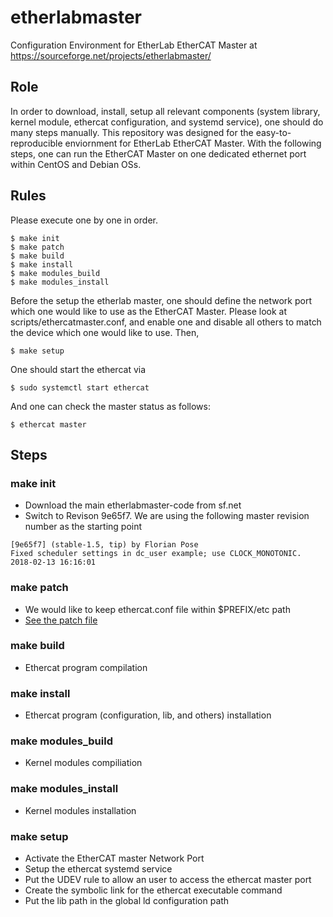 etherlabmaster
======
Configuration Environment for EtherLab EtherCAT Master at https://sourceforge.net/projects/etherlabmaster/

## Role
In order to download, install, setup all relevant components (system library, kernel module, ethercat configuration, and systemd service), one should do many steps manually. This repository was designed for the easy-to-reproducible enviornment for EtherLab EtherCAT Master. With the following steps, one can run the EtherCAT Master on one dedicated ethernet port within CentOS and Debian OSs.



## Rules

Please execute one by one in order. 


```
$ make init
$ make patch
$ make build
$ make install
$ make modules_build
$ make modules_install
```

Before the setup the etherlab master, one should define the network port which one would like to use as the EtherCAT Master.
Please look at scripts/ethercatmaster.conf, and enable one and disable all others to match the device which one would like to use. Then,

```
$ make setup
```

One should start the ethercat via
```
$ sudo systemctl start ethercat
```
And one can check the master status as follows:
```
$ ethercat master
```


## Steps

### make init
* Download the main etherlabmaster-code from sf.net
* Switch to Revison 9e65f7. We are using the following master revision number as the starting point  
```
[9e65f7] (stable-1.5, tip) by Florian Pose 
Fixed scheduler settings in dc_user example; use CLOCK_MONOTONIC.
2018-02-13 16:16:01 
```
### make patch
* We would like to keep ethercat.conf file within $PREFIX/etc path
* [See the patch file](./patch/Site/use_prefix_for_ethercat_conf_path.p0.patch)

### make build
* Ethercat program compilation

### make install
* Ethercat program (configuration, lib, and others) installation

### make modules_build
* Kernel modules compiliation

### make modules_install
* Kernel modules installation

### make setup

* Activate the EtherCAT master Network Port
* Setup the ethercat systemd service
* Put the UDEV rule to allow an user to access the ethercat master port
* Create the symbolic link for the ethercat executable command
* Put the lib path in the global ld configuration path
